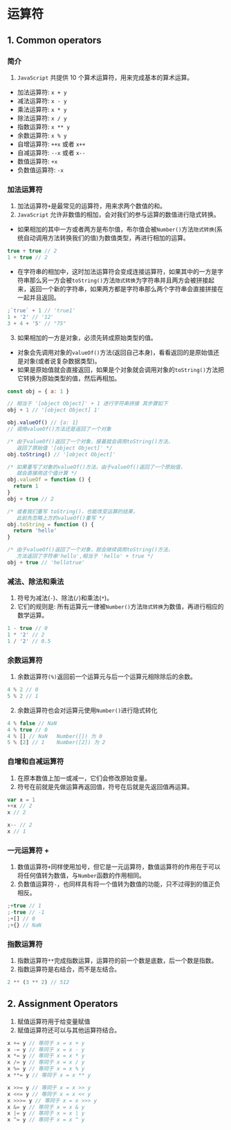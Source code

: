 # 运算符

## 1. Common operators

### 简介

1. `JavaScript` 共提供 10 个算术运算符，用来完成基本的算术运算。

- 加法运算符: `x + y`
- 减法运算符: `x - y`
- 乘法运算符: `x * y`
- 除法运算符: `x / y`
- 指数运算符: `x ** y`
- 余数运算符: `x % y`
- 自增运算符: `++x` 或者 `x++`
- 自减运算符: `--x` 或者 `x--`
- 数值运算符: `+x`
- 负数值运算符: `-x`

### 加法运算符

1. 加法运算符`+`是最常见的运算符，用来求两个数值的和。
2. `JavaScript` 允许非数值的相加，会对我们的参与运算的数值进行隐式转换。

- 如果相加的其中一方或者两方是布尔值，布尔值会被`Number()`方法`隐式转换`(系统自动调用方法转换我们的值)为数值类型，再进行相加的运算。

```js
true + true // 2
1 + true // 2
```

- 在字符串的相加中，这时加法运算符会变成连接运算符，如果其中的一方是字符串那么另一方会被`toString()`方法`隐式转换`为字符串并且两方会被拼接起来，返回一个新的字符串，如果两方都是字符串那么两个字符串会直接拼接在一起并且返回。

```js
;`true` + 1 // 'true1'
1 + '2' // '12'
3 + 4 + '5' // "75"
```

3. 如果相加的一方是对象，必须先转成原始类型的值。

- 对象会先调用对象的`valueOf()`方法(返回自己本身)，看看返回的是原始值还是对象(或者说复杂数据类型)。
- 如果是原始值就会直接返回，如果是个对象就会调用对象的`toString()`方法把它转换为原始类型的值，然后再相加。

```js
const obj = { a: 1 }

// 相当于 '[object Object]' + 1 进行字符串拼接 其步骤如下
obj + 1 // '[object Object] 1'

obj.valueOf() // {a: 1}
// 调用valueOf()方法还是返回了一个对象

/* 由于valueOf()返回了一个对象，接着就会调用toString()方法，
   返回了原始值 '[object Object]' */
obj.toString() // '[object Object]'

/* 如果重写了对象的valueOf()方法，由于valueOf()返回了一个原始值，
   就会直接用这个值计算 */
obj.valueOf = function () {
  return 1
}
obj + true // 2

/* 或者我们重写 toString()，也能改变运算的结果，
   此前先忽略上方的valueOf()重写 */
obj.toString = function () {
  return 'hello'
}

/* 由于valueOf()返回了一个对象，就会继续调用toString()方法，
   方法返回了字符串'hello',相当于 'hello' + true */
obj + true // 'hellotrue'
```

### 减法、除法和乘法

1. 符号为减法(`-`)、除法(`/`)和乘法(`*`)。
2. 它们的规则是: 所有运算元一律被`Number()`方法`隐式转换`为数值，再进行相应的数学运算。

```js
1 - true // 0
1 * '2' // 2
1 / '2' // 0.5
```

### 余数运算符

1. 余数运算符`(%)`返回前一个运算元与后一个运算元相除除后的余数。

```js
4 % 2 // 0
5 % 2 // 1
```

2. 余数运算符也会对运算元使用`Number()`进行隐式转化

```js
4 % false // NaN
4 % true // 0
4 % [] // NaN   Number([]) 为 0
5 % [2] // 1    Number([2]) 为 2
```

### 自增和自减运算符

1. 在原本数值上加一或减一，它们会修改原始变量。
2. 符号在前就是先做运算再返回值，符号在后就是先返回值再运算。

```js
var x = 1
++x // 2
x // 2

x-- // 2
x // 1
```

### 一元运算符 +

1. 数值运算符`+`同样使用加号，但它是一元运算符，数值运算符的作用在于可以将任何值转为数值，与`Number`函数的作用相同。
2. 负数值运算符`-`，也同样具有将一个值转为数值的功能，只不过得到的值正负相反。

```js
;+true // 1
;-true // -1
;+[] // 0
;+{} // NaN
```

### 指数运算符

1. 指数运算符`**`完成指数运算，运算符的前一个数是底数，后一个数是指数。
2. 指数运算符是右结合，而不是左结合。

```js
2 ** (3 ** 2) // 512
```

## 2. Assignment Operators

1. 赋值运算符用于给变量赋值
2. 赋值运算符还可以与其他运算符结合。

```js
x += y // 等同于 x = x + y
x -= y // 等同于 x = x - y
x *= y // 等同于 x = x * y
x /= y // 等同于 x = x / y
x %= y // 等同于 x = x % y
x **= y // 等同于 x = x ** y

x >>= y // 等同于 x = x >> y
x <<= y // 等同于 x = x << y
x >>>= y // 等同于 x = x >>> y
x &= y // 等同于 x = x & y
x |= y // 等同于 x = x | y
x ^= y // 等同于 x = x ^ y
```
